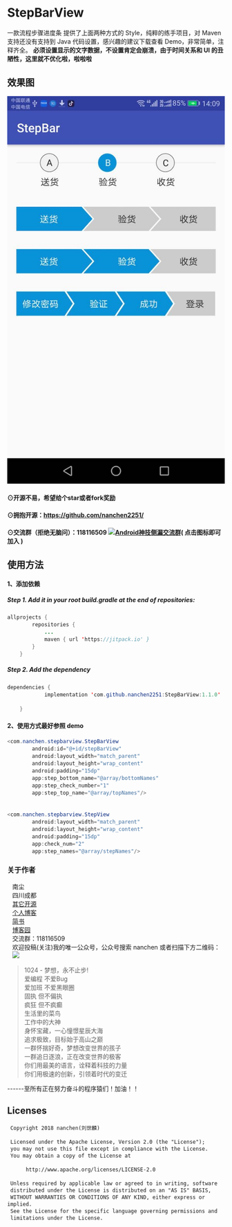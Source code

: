 # StepBarView
一款流程步骤进度条
提供了上面两种方式的 Style，纯粹的练手项目，对 Maven 支持还没有支持到 Java 代码设置，感兴趣的建议下载查看 Demo，非常简单，注释齐全。
**必须设置显示的文字数据，不设置肯定会崩溃，由于时间关系和 UI 的丑陋性，这里就不优化啦，啦啦啦**

## 效果图<br>
![](https://github.com/nanchen2251/StepBarView/blob/master/screen/screen.jpg)

#### ⊙开源不易，希望给个star或者fork奖励
#### ⊙拥抱开源：https://github.com/nanchen2251/
#### ⊙交流群（拒绝无脑问）：118116509 <a target="_blank" href="//shang.qq.com/wpa/qunwpa?idkey=e6ad4af66393684e1d0c9441403b049d2d5670ec0ce9f72150e694cbb7c16b0a"><img border="0" src="http://pub.idqqimg.com/wpa/images/group.png" alt="Android神技侧漏交流群" title="Android神技侧漏交流群"></a>( 点击图标即可加入 )<br>
  
## 使用方法
#### 1、添加依赖<br>
##### Step 1. Add it in your root build.gradle at the end of repositories:
```java
allprojects {
		repositories {
			...
			maven { url 'https://jitpack.io' }
		}
	}
```
##### Step 2. Add the dependency
```java
dependencies {
	        implementation 'com.github.nanchen2251:StepBarView:1.1.0'

	}
```
#### 2、使用方式最好参照 demo <br>
```java
<com.nanchen.stepbarview.StepBarView
        android:id="@+id/stepBarView"
        android:layout_width="match_parent"
        android:layout_height="wrap_content"
        android:padding="15dp"
        app:step_bottom_name="@array/bottomNames"
        app:step_check_number="1"
        app:step_top_name="@array/topNames"/>
	
	
<com.nanchen.stepbarview.StepView
        android:layout_width="match_parent"
        android:layout_height="wrap_content"
        android:padding="15dp"
        app:check_num="2"
        app:step_names="@array/stepNames"/>
```

### 关于作者
    南尘<br>
    四川成都<br>
    [其它开源](https://github.com/nanchen2251/)<br>
    [个人博客](https://nanchen2251.github.io/)<br>
    [简书](http://www.jianshu.com/u/f690947ed5a6)<br>
    [博客园](http://www.cnblogs.com/liushilin/)<br>
    交流群：118116509<br>
    欢迎投稿(关注)我的唯一公众号，公众号搜索 nanchen 或者扫描下方二维码：<br>
    ![](http://images2015.cnblogs.com/blog/845964/201707/845964-20170718083641599-1963842541.jpg)


> 1024 - 梦想，永不止步!  
爱编程 不爱Bug  
爱加班 不爱黑眼圈  
固执 但不偏执  
疯狂 但不疯癫  
生活里的菜鸟  
工作中的大神  
身怀宝藏，一心憧憬星辰大海  
追求极致，目标始于高山之巅  
一群怀揣好奇，梦想改变世界的孩子  
一群追日逐浪，正在改变世界的极客  
你们用最美的语言，诠释着科技的力量  
你们用极速的创新，引领着时代的变迁  
  
------至所有正在努力奋斗的程序猿们！加油！！  
    
## Licenses
```
 Copyright 2018 nanchen(刘世麟)

 Licensed under the Apache License, Version 2.0 (the "License");
 you may not use this file except in compliance with the License.
 You may obtain a copy of the License at

      http://www.apache.org/licenses/LICENSE-2.0

 Unless required by applicable law or agreed to in writing, software
 distributed under the License is distributed on an "AS IS" BASIS,
 WITHOUT WARRANTIES OR CONDITIONS OF ANY KIND, either express or implied.
 See the License for the specific language governing permissions and
 limitations under the License.
```
